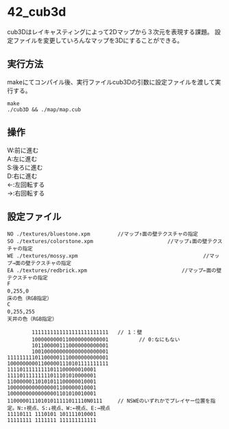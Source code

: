 # 42_cub3d

cub3Dはレイキャスティングによって2Dマップから３次元を表現する課題。
設定ファイルを変更していろんなマップを3Dにすることができる。

## 実行方法
makeにてコンパイル後、実行ファイルcub3Dの引数に設定ファイルを渡して実行する。
```
make
./cub3D && ./map/map.cub 
```

## 操作
W:前に進む<br>
A:左に進む<br>
S:後ろに進む<br>
D:右に進む<br>
←:左回転する<br>
→:右回転する<br>

## 設定ファイル

```
NO ./textures/bluestone.xpm         //マップ↑面の壁テクスチャの指定
SO ./textures/colorstone.xpm　　　　　　　　　　　　　　 //マップ↓面の壁テクスチャの指定
WE ./textures/mossy.xpm　　　　　　　　　　　　　　　　　　　　　　　　 //マップ→面の壁テクスチャの指定
EA ./textures/redbrick.xpm　　　　　　　　　　　　　　　　　　 //マップ←面の壁テクスチャの指定
F 0,255,0　　　　　　　　　　　　　　　　　　　　　　　　　　　　　　　　　　　　　　　　　　　　　　　　　　　　　　//床の色（RGB指定）
C 0,255,255　　　　　　　　　　　　　　　　　　　　　　　　　　　　　　　　　　　　　　　　　　　　　　　　　　//天井の色（RGB指定）

        1111111111111111111111111   // １：壁
        1000000000110000000000001　　　　　　// 0:なにもない
        1011000001110000000000001
        1001000000000000000000001
111111111011000001110000000000001
100000000011000001110101111111111
11110111111111011100000010001
11110111111111011101010000001
11000000110101011100000010001
10000000000000001100000010001
10000000000000001101010010001
11000001110101011111011110N0111     // NSWEのいずれかでプレイヤー位置を指定。N:↑視点、S:↓視点、W:←視点、E:→視点
11110111 1110101 101111010001
11111111 1111111 111111111111
```

